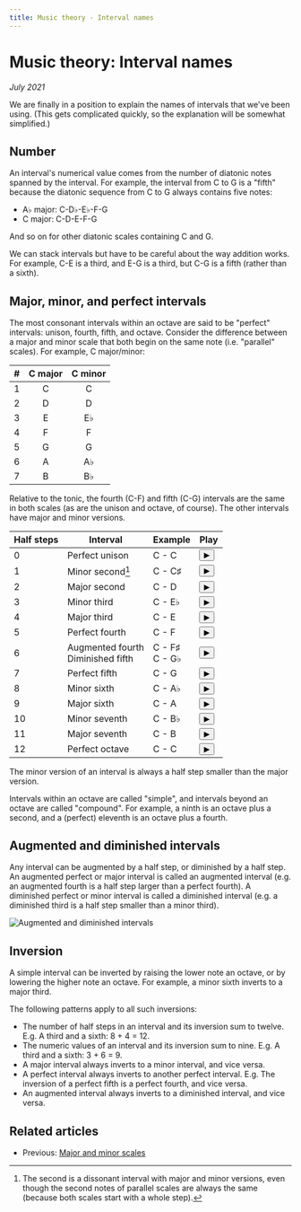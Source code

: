 ```yaml
---
title: Music theory - Interval names
---
```

<script src="Sound.js"></script>

# Music theory: Interval names

*July 2021*

We are finally in a position to explain the names of intervals that we've been using. (This gets complicated quickly, so the explanation will be somewhat simplified.)

## Number

An interval's numerical value comes from the number of diatonic notes spanned by the interval. For example, the interval from C to G is a "fifth" because the diatonic sequence from C to G always contains five notes:

* A&flat; major: C-D&flat;-E&flat;-F-G
* C major: C-D-E-F-G

And so on for other diatonic scales containing C and G.

We can stack intervals but have to be careful about the way addition works. For example, C-E is a third, and E-G is a third, but C-G is a fifth (rather than a sixth).

## Major, minor, and perfect intervals

The most consonant intervals within an octave are said to be "perfect" intervals: unison, fourth, fifth, and octave. Consider the difference between a major and minor scale that both begin on the same note (i.e. "parallel" scales). For example, C major/minor:

| # | C major | C minor |
| - | :-----: | :-----: |
| 1 | C       | C       |
| 2 | D       | D       |
| 3 | E       | E&flat; |
| 4 | F       | F       |
| 5 | G       | G       |
| 6 | A       | A&flat; |
| 7 | B       | B&flat; |

Relative to the tonic, the fourth (C-F) and fifth (C-G) intervals are the same in both scales (as are the unison and octave, of course). The other intervals have major and minor versions.

| Half steps | Interval         | Example      | Play |
| ---------- | --------         | -------      | ---- |
| 0          | Perfect unison   | C - C        | <button onclick="playHalfSteps([0, 0], note.C)">&#9654;</button> |
| 1          | Minor second[^1] | C - C&sharp; | <button onclick="playHalfSteps([0, 1], note.C)">&#9654;</button> |
| 2          | Major second     | C - D        | <button onclick="playHalfSteps([0, 2], note.C)">&#9654;</button> |
| 3          | Minor third      | C - E&flat;  | <button onclick="playHalfSteps([0, 3], note.C)">&#9654;</button> |
| 4          | Major third      | C - E        | <button onclick="playHalfSteps([0, 4], note.C)">&#9654;</button> |
| 5          | Perfect fourth   | C - F        | <button onclick="playHalfSteps([0, 5], note.C)">&#9654;</button> |
| 6          | Augmented fourth<br />Diminished fifth | C - F&sharp;<br />C - G&flat; | <button onclick="playHalfSteps([0, 6], note.C)">&#9654;</button> |
| 7          | Perfect fifth    | C - G        | <button onclick="playHalfSteps([0, 7], note.C)">&#9654;</button> |
| 8          | Minor sixth      | C - A&flat;  | <button onclick="playHalfSteps([0, 8], note.C)">&#9654;</button> |
| 9          | Major sixth      | C - A        | <button onclick="playHalfSteps([0, 9], note.C)">&#9654;</button> |
| 10         | Minor seventh    | C - B&flat;  | <button onclick="playHalfSteps([0, 10], note.C)">&#9654;</button> |
| 11         | Major seventh    | C - B        | <button onclick="playHalfSteps([0, 11], note.C)">&#9654;</button> |
| 12         | Perfect octave   | C - C        | <button onclick="playHalfSteps([0, 12], note.C)">&#9654;</button> |

The minor version of an interval is always a half step smaller than the major version.

Intervals within an octave are called "simple", and intervals beyond an octave are called "compound". For example, a ninth is an octave plus a second, and a (perfect) eleventh is an octave plus a fourth.

## Augmented and diminished intervals

Any interval can be augmented by a half step, or diminished by a half step. An augmented perfect or major interval is called an augmented interval (e.g. an augmented fourth is a half step larger than a perfect fourth). A diminished perfect or minor interval is called a diminished interval (e.g. a diminished third is a half step smaller than a minor third).

![Augmented and diminished intervals](https://musictheory.pugetsound.edu/mt21c/images/unit1/interval-quality-continuum.svg)

## Inversion

A simple interval can be inverted by raising the lower note an octave, or by lowering the higher note an octave. For example, a minor sixth inverts to a major third.

The following patterns apply to all such inversions:

* The number of half steps in an interval and its inversion sum to twelve. E.g. A third and a sixth: 8 + 4 = 12.
* The numeric values of an interval and its inversion sum to nine. E.g. A third and a sixth: 3 + 6 = 9.
* A major interval always inverts to a minor interval, and vice versa.
* A perfect interval always inverts to another perfect interval. E.g. The inversion of a perfect fifth is a perfect fourth, and vice versa.
* An augmented interval always inverts to a diminished interval, and vice versa.

## Related articles

* Previous: [Major and minor scales](06-MajorMinorScales.html)

[^1]: The second is a dissonant interval with major and minor versions, even though the second notes of parallel scales are always the same (because both scales start with a whole step).